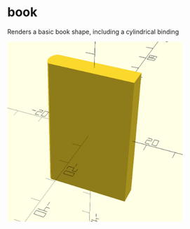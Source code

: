 # book

Renders a basic book shape, including a cylindrical binding

<img src="assets/book_render.png" width="400" >
